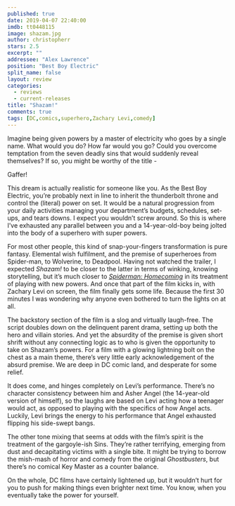 ```yaml
---
published: true
date: 2019-04-07 22:40:00
imdb: tt0448115
image: shazam.jpg
author: christopherr
stars: 2.5
excerpt: ""
addressee: "Alex Lawrence"
position: "Best Boy Electric"
split_name: false
layout: review
categories: 
  - reviews
  - current-releases
title: "Shazam!"
comments: true
tags: [DC,comics,superhero,Zachary Levi,comedy]
---
```

Imagine being given powers by a master of electricity who goes by a single name. What would you do? How far would you go? Could you overcome temptation from the seven deadly sins that would suddenly reveal themselves? If so, you might be worthy of the title - 

Gaffer!

This dream is actually realistic for someone like you. As the Best Boy Electric, you’re probably next in line to inherit the thunderbolt throne and control the (literal) power on set. It would be a natural progression from your daily activities managing your department’s budgets, schedules, set-ups, and tears downs. I expect you wouldn’t screw around. So this is where I’ve exhausted any parallel between you and a 14-year-old-boy being jolted into the body of a superhero with super powers.

For most other people, this kind of snap-your-fingers transformation is pure fantasy. Elemental wish fulfilment, and the premise of superheroes from Spider-man, to Wolverine, to Deadpool. Having not watched the trailer, I expected _Shazam!_ to be closer to the latter in terms of winking, knowing storytelling, but it’s much closer to [_Spiderman: Homecoming_](/content/2017/7/10/spider-man-homecoming.html) in its treatment of playing with new powers. And once that part of the film kicks in, with Zachary Levi on screen, the film finally gets some life. Because the first 30 minutes I was wondering why anyone even bothered to turn the lights on at all. 

The backstory section of the film is a slog and virtually laugh-free. The script doubles down on the delinquent parent drama, setting up both the hero and villain stories. And yet the absurdity of the premise is given short shrift without any connecting logic as to who is given the opportunity to take on Shazam’s powers. For a film with a glowing lightning bolt on the chest as a main theme, there’s very little early acknowledgement of the absurd premise. We are deep in DC comic land, and desperate for some relief. 

It does come, and hinges completely on Levi’s performance. There’s no character consistency between him and Asher Angel (the 14-year-old version of himself), so the laughs are based on Levi acting how a teenager would act, as opposed to playing with the specifics of how Angel acts. Luckily, Levi brings the energy to his performance that Angel exhausted flipping his side-swept bangs. 

The other tone mixing that seems at odds with the film’s spirit is the treatment of the gargoyle-ish Sins. They’re rather terrifying, emerging from dust and decapitating victims with a single bite. It might be trying to borrow the mish-mash of horror and comedy from the original _Ghostbusters_, but there’s no comical Key Master as a counter balance. 

On the whole, DC films have certainly lightened up, but it wouldn’t hurt for you to push for making things even brighter next time. You know, when you eventually take the power for yourself. 
